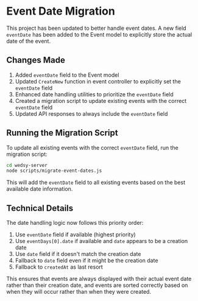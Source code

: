 # Event Date Migration

This project has been updated to better handle event dates. A new field `eventDate` has been added to the Event model to explicitly store the actual date of the event.

## Changes Made

1. Added `eventDate` field to the Event model
2. Updated `CreateNew` function in event controller to explicitly set the `eventDate` field
3. Enhanced date handling utilities to prioritize the `eventDate` field
4. Created a migration script to update existing events with the correct `eventDate` field
5. Updated API responses to always include the `eventDate` field

## Running the Migration Script

To update all existing events with the correct `eventDate` field, run the migration script:

```bash
cd wedsy-server
node scripts/migrate-event-dates.js
```

This will add the `eventDate` field to all existing events based on the best available date information.

## Technical Details

The date handling logic now follows this priority order:

1. Use `eventDate` field if available (highest priority)
2. Use `eventDays[0].date` if available and `date` appears to be a creation date
3. Use `date` field if it doesn't match the creation date
4. Fallback to `date` field even if it might be the creation date
5. Fallback to `createdAt` as last resort

This ensures that events are always displayed with their actual event date rather than their creation date, and events are sorted correctly based on when they will occur rather than when they were created.

